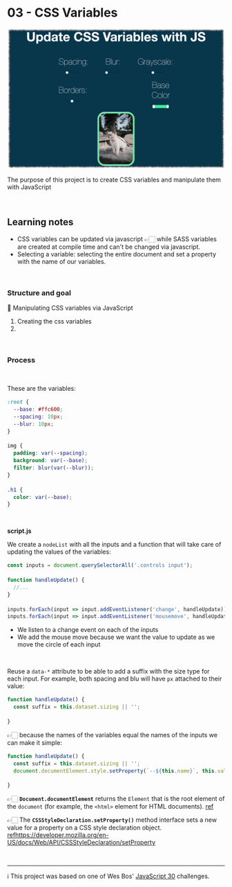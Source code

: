 # 03 - CSS Variables

![cover](cover.png)

The purpose of this project is to create CSS variables and manipulate them with JavaScript

<br />

## Learning notes

- CSS variables can be updated via javascript 👉🏻 while SASS variables are created at compile time and can't be changed via javascript.
- Selecting a variable: selecting the entire document and set a property with the name of our variables.



<br/>

### Structure and goal

🎯 Manipulating CSS variables via JavaScript

1. Creating the css variables
2. 

<br />



### Process

<br />

These are the variables:

```css
:root {
  --base: #ffc600;
  --spacing: 10px;
  --blur: 10px;
}

img {
  padding: var(--spacing);
  background: var(--base);
  filter: blur(var(--blur));
}

.h1 {
  color: var(--base);
}
```

<br />

**script.js**

We create a `nodeList` with all the inputs and a function that will take care of updating the values of the variables:

```js
const inputs = document.querySelectorAll('.controls input');

function handleUpdate() {
  //...
}

inputs.forEach(input => input.addEventListener('change', handleUpdate))
inputs.forEach(input => input.addEventListener('mousemove', handleUpdate))


```

- We listen to a change event on each of the inputs
- We add the mouse move because we want the value to update as we move the circle of each input



<br />

Reuse a `data-*` attribute to be able to add a suffix with the size type for each input. For example, both spacing and blu will have `px` attached to their value:

```js
function handleUpdate() {
  const suffix = this.dataset.sizing || '';
  
}
```

👉🏻 because the names of the variables equal the names of the inputs we can make it simple:

```js
function handleUpdate() {
  const suffix = this.dataset.sizing || '';
  document.documentElement.style.setProperty(`--${this.name}`, this.value + suffix);
  
}
```

👉🏻 **`Document.documentElement`** returns the `Element` that is the root element of the `document` (for example, the `<html>` element for HTML documents). [ref](https://developer.mozilla.org/en-US/docs/Web/API/Document/documentElement)

👉🏻 The **`CSSStyleDeclaration.setProperty()`** method interface sets a new value for a property on a CSS style declaration object. [ref]()https://developer.mozilla.org/en-US/docs/Web/API/CSSStyleDeclaration/setProperty



<br />

----

ℹ️ This project was based on one of Wes Bos' [JavaScript 30](https://javascript30.com/) challenges.